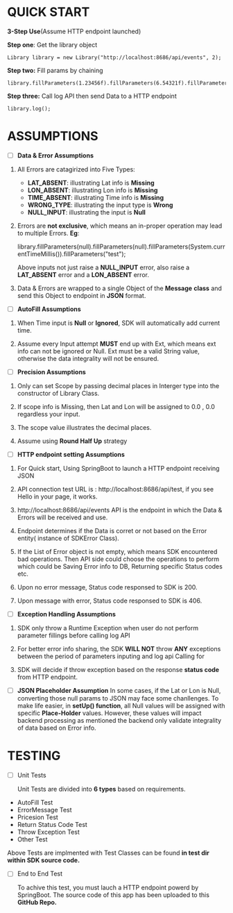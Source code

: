 ﻿# QUICK START

**3-Step Use**(Assume HTTP endpoint launched)

 **Step one**:  Get the library object


    Library library = new Library("http://localhost:8686/api/events", 2);  

 **Step two:** Fill params by chaining

    library.fillParameters(1.23456f).fillParameters(6.54321f).fillParameters(System.currentTimeMillis()).fillParameters("Test");  

 **Step three:** Call log API then send Data to a HTTP endpoint

    library.log();


# ASSUMPTIONS

 - [ ] **Data & Error Assumptions**
  1. All Errors are catagirized into Five Types:

	  - **LAT_ABSENT**: illustrating Lat info is **Missing**
	  -  **LON_ABSENT**: illustrating Lon info is **Missing**
	  -  **TIME_ABSENT**: illustrating Time info is **Missing**
	  -  **WRONG_TYPE**: illustrating the input type is **Wrong**
	  -  **NULL_INPUT**:   illustrating the input is **Null**
2. Errors are **not exclusive**, which means an in-proper operation may lead to multiple Errors.
	**Eg**:
	
    library.fillParameters(null).fillParameters(null).fillParameters(System.currentTimeMillis()).fillParameters("test");

	
	Above	inputs not just raise a **NULL_INPUT** error, also raise a **LAT_ABSENT** error and a **LON_ABSENT** error.
3. Data & Errors are wrapped to a single Object of the **Message** **class** and send this Object to endpoint in **JSON** format.
 - [ ] **AutoFill Assumptions**
1.  When Time input is **Null** or **Ignored**, SDK will automatically add current time. 

2.  Assume every Input attempt **MUST** end up with Ext, which means ext info can not be ignored or Null. Ext must be a valid String value, otherwise the data integrality will not be ensured.
 

 - [ ] **Precision Assumptions**
1.  Only can set Scope by passing decimal places in Interger type into the constructor of Library Class.

2. If scope info is Missing, then Lat and Lon will be assigned to 0.0 , 0.0 regardless your input.

3. The scope value illustrates the decimal places.

4. Assume using **Round Half Up** strategy
 
 - [ ] **HTTP endpoint setting Assumptions**
	
1. For Quick start, Using SpringBoot to launch a HTTP endpoint receiving JSON

2. API connection test URL is : http://localhost:8686/api/test, if you see Hello in your page, it works.

3. http://localhost:8686/api/events API is the endpoint in which the Data & Errors will be received and use.

4. Endpoint determines if the Data is corret or not based on the Error entity( instance of SDKError Class).
 
 5. If the List of Error object is not empty, which means SDK encountered bad operations. Then API side could choose the operations to perform which could be Saving Error info to DB, Returning specific Status codes etc.


6.  Upon no error message, Status code responsed to SDK is 200.

7. Upon message with error, Status code responsed to SDK is 406.
 
 - [ ] **Exception Handling Assumptions**
1. SDK only throw a Runtime Exception when user do not perform parameter fillings before calling log API  

2. For better error info sharing, the SDK **WILL NOT** throw **ANY** exceptions between the period of  parameters inputing and log api Calling for

3. SDK will decide if throw exception based on the response **status code** from HTTP endpoint. 

 - [ ] **JSON Placeholder Assumption**
 In some cases, if the Lat or Lon is Null, converting those null params to JSON may face some chanllenges. 
 To make life easier, in **setUp() function**, all Null values will be assigned with specific **Place-Holder** values.
 However, these values will impact backend processing as mentioned the backend only validate integrality of data based on Error info.

# TESTING

 - [ ] Unit Tests
	

	Unit Tests are divided into **6 types** based on requirements.
- AutoFill Test
- ErrorMessage Test
- Pricesion Test
- Return Status Code Test
- Throw Exception Test
- Other Test

Above Tests are implmented with Test Classes can be found  **in test dir within SDK source code.**

 - [ ] End to End Test

	To achive this test, you must lauch a HTTP endpoint powerd by SpringBoot. The source code of this app
	has been uploaded to this **GitHub Repo.**
	

